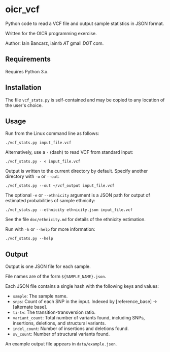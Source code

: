 oicr_vcf
========

Python code to read a VCF file and output sample statistics in JSON format.

Written for the OICR programming exercise.

Author: Iain Bancarz, iainrb _AT_ gmail _DOT_ com.


Requirements
------------

Requires Python 3.x.


Installation
------------

The file `vcf_stats.py` is self-contained and may be copied to any location of the user's choice.


Usage
-----

Run from the Linux command line as follows:

    ./vcf_stats.py input_file.vcf

Alternatively, use a `-` (dash) to read VCF from standard input:

    ./vcf_stats.py - < input_file.vcf

Output is written to the current directory by default. Specify another
directory with `-o` or `--out`:

    ./vcf_stats.py --out ~/vcf_output input_file.vcf

The optional `-e` or `--ethnicity` argument is a JSON path for output of estimated probabilities of sample ethnicity:

    ./vcf_stats.py --ethnicity ethnicity.json input_file.vcf

See the file `doc/ethnicity.md` for details of the ethnicity estimation.

Run with `-h` or `--help` for more information:

    ./vcf_stats.py --help


Output
------

Output is one JSON file for each sample.

File names are of the form `${SAMPLE_NAME}.json`.

Each JSON file contains a single hash with the following keys and values:

- `sample`: The sample name.
- `snps`: Count of each SNP in the input. Indexed by [reference_base] -> [alternate base].
- `ti-tv`: The transition-transversion ratio.
- `variant_count`: Total number of variants found, including SNPs, insertions, deletions, and structural variants.
- `indel_count`: Number of insertions and deletions found.
- `sv_count`: Number of structural variants found.

An example output file appears in `data/example.json`.
